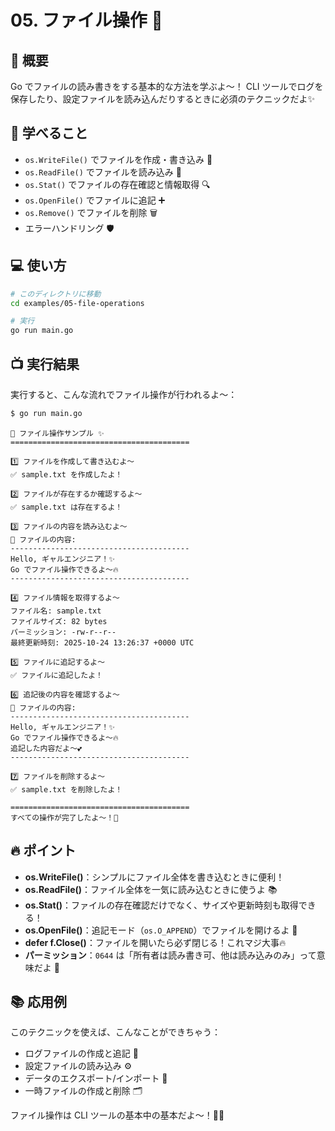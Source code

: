 # 05. ファイル操作 📁

## 📖 概要

Go でファイルの読み書きをする基本的な方法を学ぶよ〜！
CLI ツールでログを保存したり、設定ファイルを読み込んだりするときに必須のテクニックだよ✨

## 🎯 学べること

- `os.WriteFile()` でファイルを作成・書き込み 📝
- `os.ReadFile()` でファイルを読み込み 📖
- `os.Stat()` でファイルの存在確認と情報取得 🔍
- `os.OpenFile()` でファイルに追記 ➕
- `os.Remove()` でファイルを削除 🗑️
- エラーハンドリング 🛡️

## 💻 使い方

```bash
# このディレクトリに移動
cd examples/05-file-operations

# 実行
go run main.go
```

## 📺 実行結果

実行すると、こんな流れでファイル操作が行われるよ〜：

```bash
$ go run main.go
```

```
📁 ファイル操作サンプル ✨
========================================

1️⃣ ファイルを作成して書き込むよ〜
✅ sample.txt を作成したよ！

2️⃣ ファイルが存在するか確認するよ〜
✅ sample.txt は存在するよ！

3️⃣ ファイルの内容を読み込むよ〜
📄 ファイルの内容:
----------------------------------------
Hello, ギャルエンジニア！✨
Go でファイル操作できるよ〜🔥
----------------------------------------

4️⃣ ファイル情報を取得するよ〜
ファイル名: sample.txt
ファイルサイズ: 82 bytes
パーミッション: -rw-r--r--
最終更新時刻: 2025-10-24 13:26:37 +0000 UTC

5️⃣ ファイルに追記するよ〜
✅ ファイルに追記したよ！

6️⃣ 追記後の内容を確認するよ〜
📄 ファイルの内容:
----------------------------------------
Hello, ギャルエンジニア！✨
Go でファイル操作できるよ〜🔥
追記した内容だよ〜💕
----------------------------------------

7️⃣ ファイルを削除するよ〜
✅ sample.txt を削除したよ！

========================================
すべての操作が完了したよ〜！🎉
```

## 🔥 ポイント

- **os.WriteFile()**：シンプルにファイル全体を書き込むときに便利！
- **os.ReadFile()**：ファイル全体を一気に読み込むときに使うよ 📚
- **os.Stat()**：ファイルの存在確認だけでなく、サイズや更新時刻も取得できる！
- **os.OpenFile()**：追記モード（`os.O_APPEND`）でファイルを開けるよ 📝
- **defer f.Close()**：ファイルを開いたら必ず閉じる！これマジ大事🔥
- **パーミッション**：`0644` は「所有者は読み書き可、他は読み込みのみ」って意味だよ 🔐

## 📚 応用例

このテクニックを使えば、こんなことができちゃう：

- ログファイルの作成と追記 📝
- 設定ファイルの読み込み ⚙️
- データのエクスポート/インポート 💾
- 一時ファイルの作成と削除 🗂️

ファイル操作は CLI ツールの基本中の基本だよ〜！💪✨
